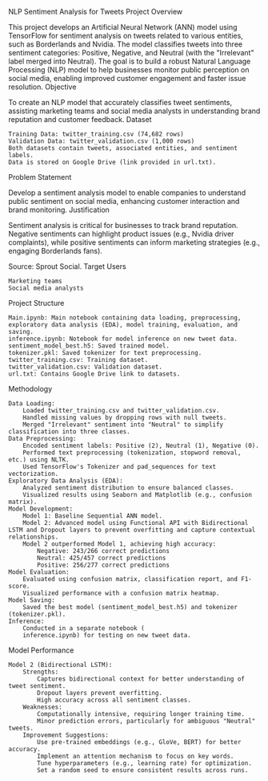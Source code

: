NLP Sentiment Analysis for Tweets
Project Overview

This project develops an Artificial Neural Network (ANN) model using TensorFlow for sentiment analysis on tweets related to various entities, such as Borderlands and Nvidia. The model classifies tweets into three sentiment categories: Positive, Negative, and Neutral (with the "Irrelevant" label merged into Neutral). The goal is to build a robust Natural Language Processing (NLP) model to help businesses monitor public perception on social media, enabling improved customer engagement and faster issue resolution.
Objective

To create an NLP model that accurately classifies tweet sentiments, assisting marketing teams and social media analysts in understanding brand reputation and customer feedback.
Dataset

    Training Data: twitter_training.csv (74,682 rows)
    Validation Data: twitter_validation.csv (1,000 rows)
    Both datasets contain tweets, associated entities, and sentiment labels.
    Data is stored on Google Drive (link provided in url.txt).

Problem Statement

Develop a sentiment analysis model to enable companies to understand public sentiment on social media, enhancing customer interaction and brand monitoring.
Justification

Sentiment analysis is critical for businesses to track brand reputation. Negative sentiments can highlight product issues (e.g., Nvidia driver complaints), while positive sentiments can inform marketing strategies (e.g., engaging Borderlands fans).

Source: Sprout Social.
Target Users

    Marketing teams
    Social media analysts

Project Structure

    Main.ipynb: Main notebook containing data loading, preprocessing, exploratory data analysis (EDA), model training, evaluation, and saving.
    inference.ipynb: Notebook for model inference on new tweet data.
    sentiment_model_best.h5: Saved trained model.
    tokenizer.pkl: Saved tokenizer for text preprocessing.
    twitter_training.csv: Training dataset.
    twitter_validation.csv: Validation dataset.
    url.txt: Contains Google Drive link to datasets.

Methodology

    Data Loading:
        Loaded twitter_training.csv and twitter_validation.csv.
        Handled missing values by dropping rows with null tweets.
        Merged "Irrelevant" sentiment into "Neutral" to simplify classification into three classes.
    Data Preprocessing:
        Encoded sentiment labels: Positive (2), Neutral (1), Negative (0).
        Performed text preprocessing (tokenization, stopword removal, etc.) using NLTK.
        Used TensorFlow's Tokenizer and pad_sequences for text vectorization.
    Exploratory Data Analysis (EDA):
        Analyzed sentiment distribution to ensure balanced classes.
        Visualized results using Seaborn and Matplotlib (e.g., confusion matrix).
    Model Development:
        Model 1: Baseline Sequential ANN model.
        Model 2: Advanced model using Functional API with Bidirectional LSTM and Dropout layers to prevent overfitting and capture contextual relationships.
        Model 2 outperformed Model 1, achieving high accuracy:
            Negative: 243/266 correct predictions
            Neutral: 425/457 correct predictions
            Positive: 256/277 correct predictions
    Model Evaluation:
        Evaluated using confusion matrix, classification report, and F1-score.
        Visualized performance with a confusion matrix heatmap.
    Model Saving:
        Saved the best model (sentiment_model_best.h5) and tokenizer (tokenizer.pkl).
    Inference:
        Conducted in a separate notebook (
        inference.ipynb) for testing on new tweet data.

Model Performance

    Model 2 (Bidirectional LSTM):
        Strengths:
            Captures bidirectional context for better understanding of tweet sentiment.
            Dropout layers prevent overfitting.
            High accuracy across all sentiment classes.
        Weaknesses:
            Computationally intensive, requiring longer training time.
            Minor prediction errors, particularly for ambiguous "Neutral" tweets.
        Improvement Suggestions:
            Use pre-trained embeddings (e.g., GloVe, BERT) for better accuracy.
            Implement an attention mechanism to focus on key words.
            Tune hyperparameters (e.g., learning rate) for optimization.
            Set a random seed to ensure consistent results across runs.